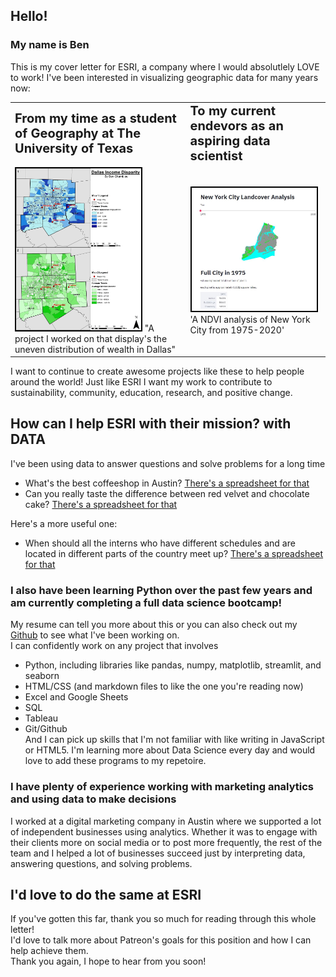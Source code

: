 ## Hello!

### My name is Ben    
This is my cover letter for ESRI, a company where I would absolutlely LOVE to work!
I've been interested in visualizing geographic data for many years now:
<table border="0">
 <tr>
    <td><b style="font-size:20px">From my time as a student of Geography at The University of Texas</b></td>
    <td><b style="font-size:20px">To my current endevors as an aspiring data scientist</b></td>
 </tr>
 <tr>
    <td><img style='border:2px solid #000000' src="images/geo_project1.jpg" width="200" <p> "A project I worked on that display's the uneven distribution of wealth in Dallas" </td>
    <td><img style='border:2px solid #000000' src="images/geo_project2.JPG" width="200" <p> 'A NDVI analysis of New York City from 1975-2020'</td>
 </tr>
</table>    
       
I want to continue to create awesome projects like these to help people around the world! Just like ESRI I want my work to contribute to sustainability, community, education, research, and positive change.

## How can I help ESRI with their mission? with DATA 
I've been using data to answer questions and solve problems for a long time

- What's the best coffeeshop in Austin? [There's a spreadsheet for that](https://docs.google.com/spreadsheets/d/1ej90jWdd38xZb2M440tFu2RBhw0qJF92Jl6uLJeZU5A/edit?usp=sharing)
- Can you really taste the difference between red velvet and chocolate cake? [There's a spreadsheet for that](https://docs.google.com/spreadsheets/d/1-mqfiPSJpwAZFdIneJR1HSIZY6rC7ZfcZa_cJdHnmg0/edit?usp=sharing)

Here's a more useful one:  
- When should all the interns who have different schedules and are located in different parts of the country meet up? [There's a spreadsheet for that](https://docs.google.com/spreadsheets/d/1cYUTfm4D-B3j6mDdcGZA84LX3IJzBRVbM7zbRk5V8Xo/edit?usp=sharing)

### I also have been learning Python over the past few years and am currently completing a full data science bootcamp!
My resume can tell you more about this or you can also check out my [Github](https://github.com/Bench-amblee?tab=repositories) to see what I've been working on.  
I can confidently work on any project that involves
- Python, including libraries like pandas, numpy, matplotlib, streamlit, and seaborn
- HTML/CSS (and markdown files to like the one you're reading now)
- Excel and Google Sheets
- SQL
- Tableau
- Git/Github  
And I can pick up skills that I'm not familiar with like writing in JavaScript or HTML5. I'm learning more about Data Science every day and would love to add these programs to my repetoire.

### I have plenty of experience working with marketing analytics and using data to make decisions
I worked at a digital marketing company in Austin where we supported a lot of independent businesses using analytics.
Whether it was to engage with their clients more on social media or to post more frequently, the rest of the team and I helped a lot of businesses succeed just by interpreting data, answering questions, and solving problems. 
## I'd love to do the same at ESRI
If you've gotten this far, thank you so much for reading through this whole letter!  
I'd love to talk more about Patreon's goals for this position and how I can help achieve them.   
Thank you again, I hope to hear from you soon!  
